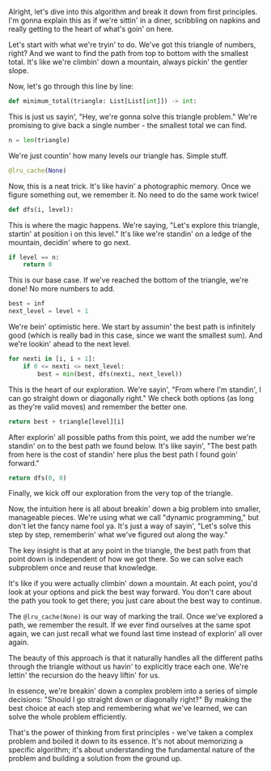 Alright, let's dive into this algorithm and break it down from first principles. I'm gonna explain this as if we're sittin' in a diner, scribbling on napkins and really getting to the heart of what's goin' on here. 

Let's start with what we're tryin' to do. We've got this triangle of numbers, right? And we want to find the path from top to bottom with the smallest total. It's like we're climbin' down a mountain, always pickin' the gentler slope.

Now, let's go through this line by line:

```python
def minimum_total(triangle: List[List[int]]) -> int:
```
This is just us sayin', "Hey, we're gonna solve this triangle problem." We're promising to give back a single number - the smallest total we can find.

```python
n = len(triangle)
```
We're just countin' how many levels our triangle has. Simple stuff.

```python
@lru_cache(None)
```
Now, this is a neat trick. It's like havin' a photographic memory. Once we figure something out, we remember it. No need to do the same work twice!

```python
def dfs(i, level):
```
This is where the magic happens. We're saying, "Let's explore this triangle, startin' at position i on this level." It's like we're standin' on a ledge of the mountain, decidin' where to go next.

```python
if level == n:
    return 0
```
This is our base case. If we've reached the bottom of the triangle, we're done! No more numbers to add.

```python
best = inf
next_level = level + 1
```
We're bein' optimistic here. We start by assumin' the best path is infinitely good (which is really bad in this case, since we want the smallest sum). And we're lookin' ahead to the next level.

```python
for nexti in [i, i + 1]:
    if 0 <= nexti <= next_level:
        best = min(best, dfs(nexti, next_level))
```
This is the heart of our exploration. We're sayin', "From where I'm standin', I can go straight down or diagonally right." We check both options (as long as they're valid moves) and remember the better one.

```python
return best + triangle[level][i]
```
After explorin' all possible paths from this point, we add the number we're standin' on to the best path we found below. It's like sayin', "The best path from here is the cost of standin' here plus the best path I found goin' forward."

```python
return dfs(0, 0)
```
Finally, we kick off our exploration from the very top of the triangle.

Now, the intuition here is all about breakin' down a big problem into smaller, manageable pieces. We're using what we call "dynamic programming," but don't let the fancy name fool ya. It's just a way of sayin', "Let's solve this step by step, rememberin' what we've figured out along the way."

The key insight is that at any point in the triangle, the best path from that point down is independent of how we got there. So we can solve each subproblem once and reuse that knowledge.

It's like if you were actually climbin' down a mountain. At each point, you'd look at your options and pick the best way forward. You don't care about the path you took to get there; you just care about the best way to continue.

The `@lru_cache(None)` is our way of marking the trail. Once we've explored a path, we remember the result. If we ever find ourselves at the same spot again, we can just recall what we found last time instead of explorin' all over again.

The beauty of this approach is that it naturally handles all the different paths through the triangle without us havin' to explicitly trace each one. We're lettin' the recursion do the heavy liftin' for us.

In essence, we're breakin' down a complex problem into a series of simple decisions: "Should I go straight down or diagonally right?" By making the best choice at each step and remembering what we've learned, we can solve the whole problem efficiently.

That's the power of thinking from first principles - we've taken a complex problem and boiled it down to its essence. It's not about memorizing a specific algorithm; it's about understanding the fundamental nature of the problem and building a solution from the ground up.
